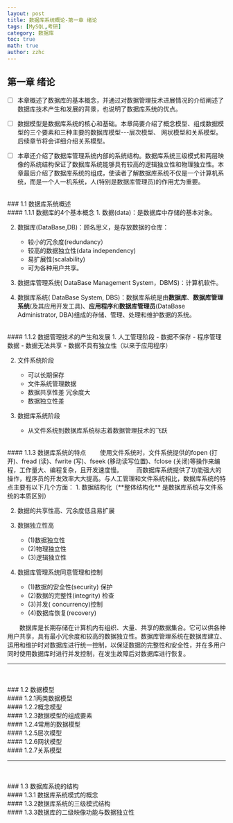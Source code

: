 ```yaml
---
layout: post
title: 数据库系统概论-第一章 绪论 
tags: [MySQL,考研]
category: 数据库
toc: true
math: true
author: zzhc
---
```


## **第一章 绪论**

- [ ] 本章概述了数据库的基本概念，并通过对数据管理技术进展情况的介绍阐述了数据库技术产生和发展的背景，也说明了数据库系统的优点。
- [ ] 数据模型是数据库系统的核心和基础。本章简要介绍了概念模型、组成数据模型的三个要素和三种主要的数据库模型---层次模型、 网状模型和关系模型。后续章节将会详细介绍关系模型。
- [ ] 本章还介绍了数据库管理系统内部的系统结构。数据库系统三级模式和两层映像的系统结构保证了数据库系统能够具有较高的逻辑独立性和物理独立性。本章最后介绍了数据库系统的组成，使读者了解数据库系统不仅是一个计算机系统，而是一个人一机系统，人(特别是数据库管理员)的作用尤为重要。



<br>
### 1.1 数据库系统概述
<br>
#### 1.1.1 数据库的4个基本概念
1. 数据(data)：是数据库中存储的基本对象。

2. 数据库(DataBase,DB)：顾名思义，是存放数据的仓库：
	- 较小的冗余度(redundancy）
	- 较高的数据独立性(data independency)
	- 易扩展性(scalability)
	- 可为各种用户共享。
  
3. 数据库管理系统( DataBase Management System，DBMS)：计算机软件。

4. 数据库系统( DataBase System, DBS)：数据库系统是由**数据库**、**数据库管理系统**(及其应用开发工具)、**应用程序**和**数据库管理员**(DataBase Administrator, DBA)组成的存储、管理、处理和维护数据的系统。
	
<br>
#### 1.1.2 数据管理技术的产生和发展
1. 人工管理阶段
	- 数据不保存
	- 程序管理数据
	- 数据无法共享
	- 数据不具有独立性（以来于应用程序）

2. 文件系统阶段
	- 可以长期保存
	- 文件系统管理数据
	- 数据共享性差 冗余度大
	- 数据独立性差

3. 数据库系统阶段
	- 从文件系统到数据库系统标志着数据管理技术的飞跃





<br>
#### 1.1.3 数据库系统的特点
&emsp;&emsp;使用文件系统时，文件系统提供的fopen (打开)、fread (读)、fwrite (写)、fseek (移动读写位置)、fclose (关闭)等操作来编程，工作量大、编程复杂，且开发速度慢。
&emsp;&emsp;而数据库系统提供了功能强大的操作，程序员的开发效率大大提高。与人工管理和文件系统相比，数据库系统的特点主要有以下几个方面：
1. 数据结构化（**整体结构化** 是数据库系统与文件系统的本质区别）
   
2. 数据的共享性高、冗余度低且易扩展
   
3. 数据独立性高
   - (1)数据独立性
   - (2)物理独立性
   - (3)逻辑独立性
     
4. 数据库管理系统同意管理和控制
	- (1)数据的安全性(security) 保护
	- (2)数据的完整性(integrity) 检查
	- (3)并发( concurrency)控制
	- (4)数据库恢复(recovery)

&emsp;&emsp;数据库是长期存储在计算机内有组织、大量、共享的数据集合。它可以供各种用户共享，具有最小冗余度和较高的数据独立性。数据库管理系统在数据库建立、运用和维护时对数据库进行统一控制，以保证数据的完整性和安全性，并在多用户同时使用数据库时进行并发控制，在发生故障后对数据库进行恢复。









***

<br>
<br>
### 1.2 数据模型





<br>
#### 1.2.1两类数据模型





<br>
#### 1.2.2概念模型


<br>
#### 1.2.3数据模型的组成要素


<br>
#### 1.2.4常用的数据模型




<br>
#### 1.2.5层次模型



<br>
#### 1.2.6网状模型




<br>
#### 1.2.7关系模型









***

<br>
<br>
### 1.3 数据库系统的结构








<br>
#### 1.3.1 数据库系统模式的概念



<br>
#### 1.3.2数据库系统的三级模式结构







<br>
#### 1.3.3数据库的二级映像功能与数据独立性
